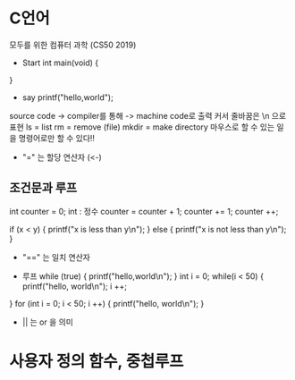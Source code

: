 # C언어
모두를 위한 컴퓨터 과학 (CS50 2019)

* Start
int main(void)
{

}

* say
printf("hello,world");

source code -> compiler를 통해 -> machine code로 출력
커서 줄바꿈은 \n 으로 표현
ls = list
rm = remove (file)
mkdir = make directory
마우스로 할 수 있는 일을 명령어로만 할 수 있다!!

* "=" 는 할당 연산자 (<-)

## 조건문과 루프
int counter = 0;
int : 정수
counter = counter + 1;
counter += 1;
counter ++;

if (x < y)
{
  printf("x is less than y\n");
}
else
{
  printf("x is not less than y\n");
}

* "==" 는 일치 연산자

* 루프
while (true)
{
  printf("hello,world\n");
}
int i = 0;
while(i < 50)
{
  printf("hello, world\n");
  i ++;
  <!-- i = i + 1; -->
}
for (int i = 0; i < 50; i ++)
{
  printf("hello, world\n");
}

* || 는 or 을 의미

# 사용자 정의 함수, 중첩루프
